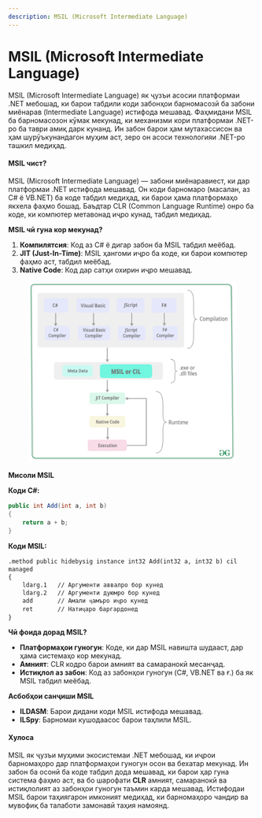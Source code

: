 ```yaml
---
description: MSIL (Microsoft Intermediate Language)
---
```


# MSIL (Microsoft Intermediate Language)

MSIL (Microsoft Intermediate Language) як ҷузъи асосии платформаи .NET мебошад, ки барои табдили коди забонҳои барномасозӣ ба забони миёнарав (Intermediate Language) истифода мешавад. Фаҳмидани MSIL ба барномасозон кӯмак мекунад, ки механизми кори платформаи .NET-ро ба таври амиқ дарк кунанд. Ин забон барои ҳам мутахассисон ва ҳам шурӯъкунандагон муҳим аст, зеро он асоси технологияи .NET-ро ташкил медиҳад.





#### MSIL чист?

MSIL (Microsoft Intermediate Language) — забони миёнаравиест, ки дар платформаи .NET истифода мешавад. Он коди барномаро (масалан, аз C# ё VB.NET) ба коде табдил медиҳад, ки барои ҳама платформаҳо якхела фаҳмо бошад. Баъдтар CLR (Common Language Runtime) онро ба коде, ки компютер метавонад иҷро кунад, табдил медиҳад.





**MSIL чӣ гуна кор мекунад?**

1. **Компилятсия**: Код аз C# ё дигар забон ба MSIL табдил меёбад.
2. **JIT (Just-In-Time)**: MSIL ҳангоми иҷро ба коде, ки барои компютер фаҳмо аст, табдил меёбад.
3. **Native Code**: Код дар сатҳи охирин иҷро мешавад.

<figure><img src="../../.gitbook/assets/MSIL.png" alt=""><figcaption></figcaption></figure>

**Мисоли MSIL**

**Коди C#:**

```csharp
public int Add(int a, int b)
{
    return a + b;
}


```



**Коди MSIL:**

```
.method public hidebysig instance int32 Add(int32 a, int32 b) cil managed
{
    ldarg.1   // Аргументи аввалро бор кунед
    ldarg.2   // Аргументи дуюмро бор кунед
    add       // Амали ҷамъро иҷро кунед
    ret       // Натиҷаро баргардонед
}

```



**Чӣ фоида дорад MSIL?**

* **Платформаҳои гуногун**: Коде, ки дар MSIL навишта шудааст, дар ҳама системаҳо кор мекунад.
* **Амният**: CLR кодро барои амният ва самаранокӣ месанҷад.
* **Истиқлол аз забон**: Код аз забонҳои гуногун (C#, VB.NET ва ғ.) ба як MSIL табдил меёбад.



**Асбобҳои санҷиши MSIL**

* **ILDASM**: Барои дидани коди MSIL истифода мешавад.
* **ILSpy**: Барномаи кушодаасос барои таҳлили MSIL.



#### **Хулоса**

MSIL як ҷузъи муҳими экосистемаи .NET мебошад, ки иҷрои барномаҳоро дар платформаҳои гуногун осон ва бехатар мекунад. Ин забон ба осонӣ ба коде табдил дода мешавад, ки барои ҳар гуна система фаҳмо аст, ва бо шарофати **CLR** амният, самаранокӣ ва истиқлолият аз забонҳои гуногун таъмин карда мешавад. Истифодаи MSIL барои таҳиягарон имконият медиҳад, ки барномаҳоро чандир ва мувофиқ ба талаботи замонавӣ таҳия намоянд.
